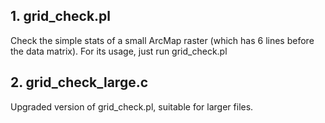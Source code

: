 ## 1. grid\_check.pl

Check the simple stats of a small ArcMap raster (which has 6 lines before the data matrix). For its usage, just run grid\_check.pl

## 2. grid\_check\_large.c

Upgraded version of grid\_check.pl, suitable for larger files.
